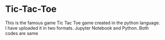 # Tic-Tac-Toe
This is the famous game Tic Tac Toe game created in the python language.
I have uploaded it in two formats.
Jupyter Notebook and Python.
Both codes are same
